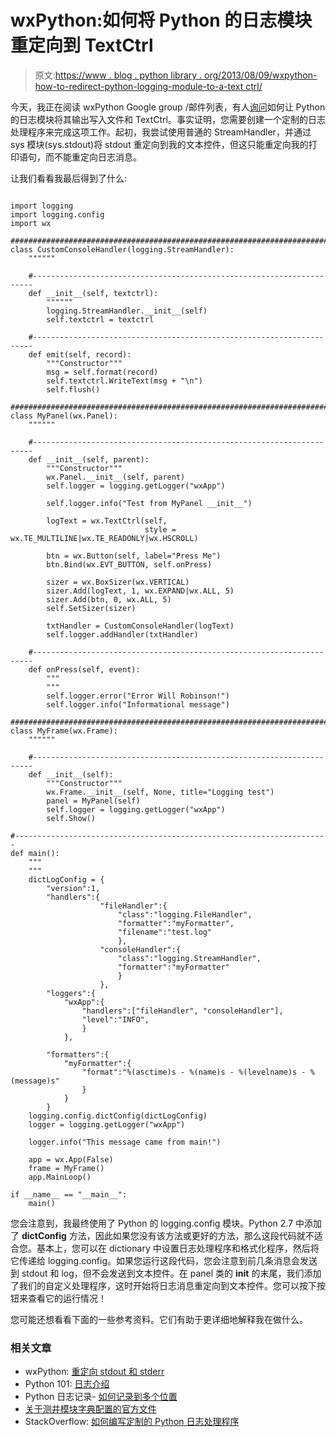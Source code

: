 # wxPython:如何将 Python 的日志模块重定向到 TextCtrl

> 原文:[https://www . blog . python library . org/2013/08/09/wxpython-how-to-redirect-python-logging-module-to-a-text ctrl/](https://www.blog.pythonlibrary.org/2013/08/09/wxpython-how-to-redirect-pythons-logging-module-to-a-textctrl/)

今天，我正在阅读 wxPython Google group /邮件列表，有人[询问](https://groups.google.com/forum/?fromgroups=#!topic/wxpython-users/w6n4odRjino)如何让 Python 的日志模块将其输出写入文件和 TextCtrl。事实证明，您需要创建一个定制的日志处理程序来完成这项工作。起初，我尝试使用普通的 StreamHandler，并通过 sys 模块(sys.stdout)将 stdout 重定向到我的文本控件，但这只能重定向我的打印语句，而不能重定向日志消息。

让我们看看我最后得到了什么:

```

import logging
import logging.config
import wx

########################################################################
class CustomConsoleHandler(logging.StreamHandler):
    """"""

    #----------------------------------------------------------------------
    def __init__(self, textctrl):
        """"""
        logging.StreamHandler.__init__(self)
        self.textctrl = textctrl

    #----------------------------------------------------------------------
    def emit(self, record):
        """Constructor"""
        msg = self.format(record)
        self.textctrl.WriteText(msg + "\n")
        self.flush()

########################################################################
class MyPanel(wx.Panel):
    """"""

    #----------------------------------------------------------------------
    def __init__(self, parent):
        """Constructor"""
        wx.Panel.__init__(self, parent)
        self.logger = logging.getLogger("wxApp")

        self.logger.info("Test from MyPanel __init__")

        logText = wx.TextCtrl(self,
                              style = wx.TE_MULTILINE|wx.TE_READONLY|wx.HSCROLL)

        btn = wx.Button(self, label="Press Me")
        btn.Bind(wx.EVT_BUTTON, self.onPress)

        sizer = wx.BoxSizer(wx.VERTICAL)
        sizer.Add(logText, 1, wx.EXPAND|wx.ALL, 5)
        sizer.Add(btn, 0, wx.ALL, 5)
        self.SetSizer(sizer)

        txtHandler = CustomConsoleHandler(logText)
        self.logger.addHandler(txtHandler)

    #----------------------------------------------------------------------
    def onPress(self, event):
        """
        """
        self.logger.error("Error Will Robinson!")
        self.logger.info("Informational message")

########################################################################
class MyFrame(wx.Frame):
    """"""

    #----------------------------------------------------------------------
    def __init__(self):
        """Constructor"""
        wx.Frame.__init__(self, None, title="Logging test")
        panel = MyPanel(self)
        self.logger = logging.getLogger("wxApp")
        self.Show()

#----------------------------------------------------------------------
def main():
    """
    """
    dictLogConfig = {
        "version":1,
        "handlers":{
                    "fileHandler":{
                        "class":"logging.FileHandler",
                        "formatter":"myFormatter",
                        "filename":"test.log"
                        },
                    "consoleHandler":{
                        "class":"logging.StreamHandler",
                        "formatter":"myFormatter"
                        }
                    },        
        "loggers":{
            "wxApp":{
                "handlers":["fileHandler", "consoleHandler"],
                "level":"INFO",
                }
            },

        "formatters":{
            "myFormatter":{
                "format":"%(asctime)s - %(name)s - %(levelname)s - %(message)s"
                }
            }
        }
    logging.config.dictConfig(dictLogConfig)
    logger = logging.getLogger("wxApp")

    logger.info("This message came from main!")

    app = wx.App(False)
    frame = MyFrame()
    app.MainLoop()

if __name__ == "__main__":
    main()

```

您会注意到，我最终使用了 Python 的 logging.config 模块。Python 2.7 中添加了 **dictConfig** 方法，因此如果您没有该方法或更好的方法，那么这段代码就不适合您。基本上，您可以在 dictionary 中设置日志处理程序和格式化程序，然后将它传递给 logging.config。如果您运行这段代码，您会注意到前几条消息会发送到 stdout 和 log，但不会发送到文本控件。在 panel 类的 __init__ 的末尾，我们添加了我们的自定义处理程序，这时开始将日志消息重定向到文本控件。您可以按下按钮来查看它的运行情况！

您可能还想看看下面的一些参考资料。它们有助于更详细地解释我在做什么。

### 相关文章

*   wxPython: [重定向 stdout 和 stderr](https://www.blog.pythonlibrary.org/2009/01/01/wxpython-redirecting-stdout-stderr/)
*   Python 101: [日志介绍](https://www.blog.pythonlibrary.org/2012/08/02/python-101-an-intro-to-logging/)
*   Python 日志记录- [如何记录到多个位置](https://www.blog.pythonlibrary.org/2013/07/18/python-logging-how-to-log-to-multiple-locations/)
*   [关于测井模块字典配置的官方文件](http://docs.python.org/2/library/logging.config.html)
*   StackOverflow: [如何编写定制的 Python 日志处理程序](http://stackoverflow.com/questions/3118059/how-to-write-custom-python-logging-handler)